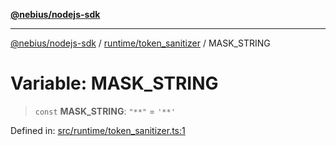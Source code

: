 [**@nebius/nodejs-sdk**](../../../README.md)

***

[@nebius/nodejs-sdk](../../../README.md) / [runtime/token\_sanitizer](../README.md) / MASK\_STRING

# Variable: MASK\_STRING

> `const` **MASK\_STRING**: `"**"` = `'**'`

Defined in: [src/runtime/token\_sanitizer.ts:1](https://github.com/nebius/nodejs-sdk/blob/2ec552fb564ad8fdbf78c4eb6e73ce9101501e8a/src/runtime/token_sanitizer.ts#L1)
